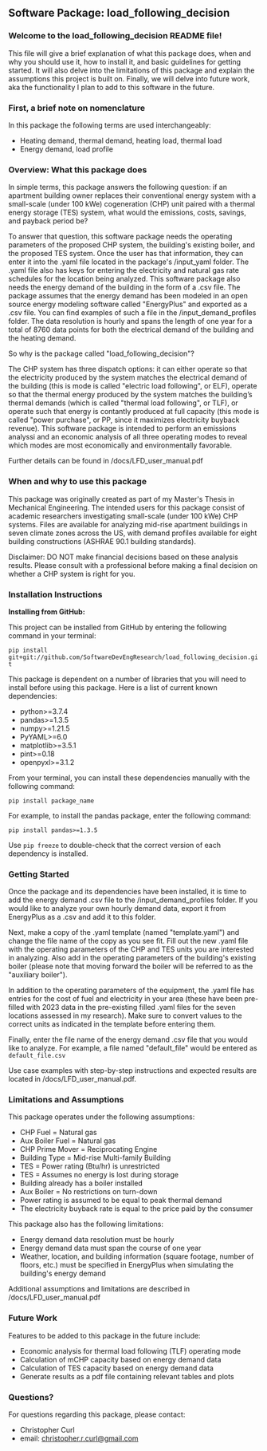 ## Software Package: load_following_decision

### Welcome to the load_following_decision README file! 

This file will give a brief explanation of what this package does, 
when and why you should use it, how to install it, and basic 
guidelines for getting started. It will also delve into the 
limitations of this package and explain the assumptions this 
project is built on. Finally, we will delve into future work, 
aka the functionality I plan to add to this software in the 
future.

### First, a brief note on nomenclature

In this package the following terms are used interchangeably:

- Heating demand, thermal demand, heating load, thermal load
- Energy demand, load profile

### Overview: What this package does

In simple terms, this package answers the following question: if
an apartment building owner replaces their conventional energy
system with a small-scale (under 100 kWe) cogeneration (CHP) unit paired 
with a thermal energy storage (TES) system, what would the emissions, 
costs, savings, and payback period be?

To answer that question, this software package needs the operating
parameters of the proposed CHP system, the building's existing 
boiler, and the proposed TES system. Once the user has that 
information, they can enter it into the .yaml file located in the 
package's /input_yaml folder. The .yaml file also has keys for entering 
the electricity and natural gas rate schedules for the location being 
analyzed. This software package also needs 
the energy demand of the building in the form of a .csv file.
The package assumes that the energy demand has been modeled in an 
open source energy modeling software called "EnergyPlus" and exported
as a .csv file. You can find examples of such a file in the 
/input_demand_profiles folder. The data resolution
is hourly and spans the length of one year for a total of 8760
data points for both the electrical demand of the building and the
heating demand.

So why is the package called "load_following_decision"?

The CHP system has three dispatch options: it can either operate 
so that the electricity produced by the system matches the 
electrical demand of the building (this is mode is called "electric
load following", or ELF), operate so that the thermal energy 
produced by the system matches the building’s thermal demands 
(which is called "thermal load following", or TLF), or operate such 
that energy is contantly produced at full capacity (this mode is called 
"power purchase", or PP, since it maximizes electricity buyback revenue). 
This software package is intended to perform an emissions analyssi and 
an economic analysis of all three operating modes to reveal which modes 
are most economically and environmentally favorable.

Further details can be found in /docs/LFD_user_manual.pdf

### When and why to use this package

This package was originally created as part of my Master's Thesis in
Mechanical Engineering. The intended users for this package consist of 
academic researchers investigating small-scale (under 100 kWe) CHP systems.
Files are available for analyzing mid-rise apartment buildings in seven 
climate zones across the US, with demand profiles available for eight 
building constructions (ASHRAE 90.1 building standards).

Disclaimer: DO NOT make financial
decisions based on these analysis results. Please consult with
a professional before making a final decision on whether a CHP 
system is right for you.

### Installation Instructions

**Installing from GitHub:**

This project can be installed from GitHub by entering the following command in your 
terminal:

`pip install git+git://github.com/SoftwareDevEngResearch/load_following_decision.git`

This package is dependent on a number of libraries that you 
will need to install before using this package. Here is a list 
of current known dependencies:

- python>=3.7.4
- pandas>=1.3.5
- numpy>=1.21.5
- PyYAML>=6.0
- matplotlib>=3.5.1
- pint>=0.18
- openpyxl>=3.1.2

From your terminal, you can install these dependencies manually 
with the following command:

`pip install package_name`

For example, to install the pandas package, enter the following 
command:

`pip install pandas>=1.3.5`

Use `pip freeze` to double-check that the correct version of each
dependency is installed.

### Getting Started

Once the package and its dependencies have been installed, it is
time to add the energy demand .csv file to the /input_demand_profiles
folder. If you would like to analyze your own hourly 
demand data, export it from EnergyPlus as a .csv and add it to this 
folder.

Next, make a copy of the .yaml template (named "template.yaml")
and change the file name of the copy as you see fit. Fill out 
the new .yaml file with the operating parameters of the CHP 
and TES units you are interested in analyzing. Also add in the 
operating parameters of the building's existing boiler (please 
note that moving forward the boiler will be referred to as the 
"auxiliary boiler"). 

In addition to the operating parameters of the equipment, the
.yaml file has entries for the cost of fuel and electricity
in your area (these have been pre-filled with 2023 data in the
pre-existing filled .yaml files for the seven locations assessed
in my research). Make sure to convert values to the correct
units as indicated in the template before entering them.

Finally, enter the file name of the energy demand .csv file that
you would like to analyze. For example, a file named "default_file" 
would be entered as `default_file.csv`

Use case examples with step-by-step instructions and expected
results are located in /docs/LFD_user_manual.pdf.

### Limitations and Assumptions

This package operates under the following assumptions:

- CHP Fuel = Natural gas
- Aux Boiler Fuel = Natural gas
- CHP Prime Mover = Reciprocating Engine
- Building Type = Mid-rise Multi-family Building
- TES = Power rating (Btu/hr) is unrestricted
- TES = Assumes no energy is lost during storage
- Building already has a boiler installed
- Aux Boiler = No restrictions on turn-down
- Power rating is assumed to be equal to peak thermal demand
- The electricity buyback rate is equal to the price paid by the consumer

This package also has the following limitations:

- Energy demand data resolution must be hourly
- Energy demand data must span the course of one year
- Weather, location, and building information (square footage, number of floors, etc.) must be specified in EnergyPlus when simulating the building's energy demand

Additional assumptions and limitations are described in /docs/LFD_user_manual.pdf

### Future Work

Features to be added to this package in the future include:

- Economic analysis for thermal load following (TLF) operating mode
- Calculation of mCHP capacity based on energy demand data
- Calculation of TES capacity based on energy demand data
- Generate results as a pdf file containing relevant tables and plots

### Questions?

For questions regarding this package, please contact:

- Christopher Curl
- email: christopher.r.curl@gmail.com